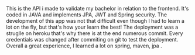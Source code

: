 This is the API i made to validate my bachelor in relation to the frontend.
It's coded in JAVA and implements JPA, JWT and Spring security.
The development of this app was not that difficult even though I had to learn a lot on the fly, but that's how your learn the best!
The deployment was a struglle on heroku that's why there is at the end numerous commit.
Every credentials was changed after commiting on git to test the deployment.
Overall a great experience, I learned a lot on spring, maven, jpa .
